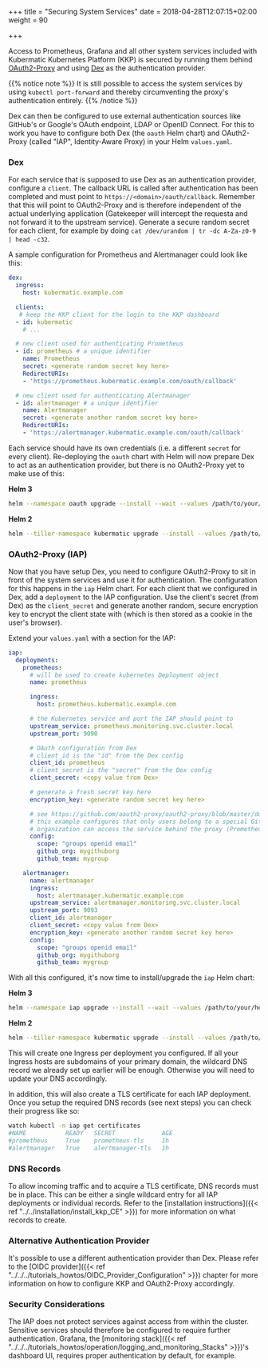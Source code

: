 +++
title = "Securing System Services"
date = 2018-04-28T12:07:15+02:00
weight = 90

+++

Access to Prometheus, Grafana and all other system services included with Kubermatic Kubernetes Platform (KKP) is secured by running them behind
[OAuth2-Proxy](https://github.com/oauth2-proxy/oauth2-proxy) and using [Dex](https://github.com/dexidp/dex)
as the authentication provider.

{{% notice note %}}
It is still possible to access the system services by using `kubectl port-forward` and thereby circumventing the
proxy's authentication entirely.
{{% /notice %}}

Dex can then be configured to use external authentication sources like GitHub's or Google's OAuth endpoint, LDAP or
OpenID Connect. For this to work you have to configure both Dex (the `oauth` Helm chart) and OAuth2-Proxy
(called "IAP", Identity-Aware Proxy) in your Helm `values.yaml`.

### Dex

For each service that is supposed to use Dex as an authentication provider, configure a `client`. The callback URL is
called after authentication has been completed and must point to `https://<domain>/oauth/callback`. Remember that this
will point to OAuth2-Proxy and is therefore independent of the actual underlying application (Gatekeeper will
intercept the requesta and not forward it to the upstream service). Generate a secure random secret for each client,
for example by doing `cat /dev/urandom | tr -dc A-Za-z0-9 | head -c32`.

A sample configuration for Prometheus and Alertmanager could look like this:

```yaml
dex:
  ingress:
    host: kubermatic.example.com

  clients:
   # keep the KKP client for the login to the KKP dashboard
  - id: kubermatic
    # ...

  # new client used for authenticating Prometheus
  - id: prometheus # a unique identifier
    name: Prometheus
    secret: <generate random secret key here>
    RedirectURIs:
    - 'https://prometheus.kubermatic.example.com/oauth/callback'

  # new client used for authenticating Alertmanager
  - id: alertmanager # a unique identifier
    name: Alertmanager
    secret: <generate another random secret key here>
    RedirectURIs:
    - 'https://alertmanager.kubermatic.example.com/oauth/callback'
```

Each service should have its own credentials (i.e. a different `secret` for every client). Re-deploying the `oauth` chart
with Helm will now prepare Dex to act as an authentication provider, but there is no OAuth2-Proxy yet to make use of
this:

**Helm 3**

```bash
helm --namespace oauth upgrade --install --wait --values /path/to/your/helm-values.yaml oauth charts/oauth/
```

**Helm 2**

```bash
helm --tiller-namespace kubermatic upgrade --install --values /path/to/your/helm-values.yaml --namespace oauth oauth charts/oauth/
```

### OAuth2-Proxy (IAP)

Now that you have setup Dex, you need to configure OAuth2-Proxy to sit in front of the system services and use it
for authentication. The configuration for this happens in the `iap` Helm chart. For each client that we configured in Dex,
add a `deployment` to the IAP configuration. Use the client's secret (from Dex) as the `client_secret` and generate
another random, secure encryption key to encrypt the client state with (which is then stored as a cookie in the user's
browser).

Extend your `values.yaml` with a section for the IAP:

```yaml
iap:
  deployments:
    prometheus:
      # will be used to create kubernetes Deployment object
      name: prometheus

      ingress:
        host: prometheus.kubermatic.example.com

      # the Kubernetes service and port the IAP should point to
      upstream_service: prometheus.monitoring.svc.cluster.local
      upstream_port: 9090

      # OAuth configuration from Dex
      # client_id is the "id" from the Dex config
      client_id: prometheus
      # client_secret is the "secret" from the Dex config
      client_secret: <copy value from Dex>

      # generate a fresh secret key here
      encryption_key: <generate random secret key here>

      # see https://github.com/oauth2-proxy/oauth2-proxy/blob/master/docs/configuration/configuration.md
      # this example configures that only users belong to a special GitHub
      # organization can access the service behind the proxy (Prometheus in this case)
      config:
        scope: "groups openid email"
        github_org: mygithuborg
        github_team: mygroup

    alertmanager:
      name: alertmanager
      ingress:
        host: alertmanager.kubermatic.example.com
      upstream_service: alertmanager.monitoring.svc.cluster.local
      upstream_port: 9093
      client_id: alertmanager
      client_secret: <copy value from Dex>
      encryption_key: <generate another random secret key here>
      config:
        scope: "groups openid email"
        github_org: mygithuborg
        github_team: mygroup
```

With all this configured, it's now time to install/upgrade the `iap` Helm chart:

**Helm 3**

```bash
helm --namespace iap upgrade --install --wait --values /path/to/your/helm-values.yaml iap charts/iap/
```

**Helm 2**

```bash
helm --tiller-namespace kubermatic upgrade --install --values /path/to/your/helm-values.yaml --namespace iap iap charts/iap/
```

This will create one Ingress per deployment you configured. If all your Ingress hosts are subdomains of your
primary domain, the wildcard DNS record we already set up earlier will be enough. Otherwise you will need to
update your DNS accordingly.

In addition, this will also create a TLS certificate for each IAP deployment. Once you setup the required DNS
records (see next steps) you can check their progress like so:

```bash
watch kubectl -n iap get certificates
#NAME           READY   SECRET             AGE
#prometheus     True    prometheus-tls     1h
#alertmanager   True    alertmanager-tls   1h
```

### DNS Records

To allow incoming traffic and to acquire a TLS certificate, DNS records must be in place. This can be either
a single wildcard entry for all IAP deployments or individual records. Refer to the
[installation instructions]({{< ref "../../installation/install_kkp_CE" >}}) for more information on
what records to create.

### Alternative Authentication Provider

It's possible to use a different authentication provider than Dex. Please refer to the
[OIDC provider]({{< ref "../../../tutorials_howtos/OIDC_Provider_Configuration" >}}) chapter for more information on how to configure
KKP and OAuth2-Proxy accordingly.

### Security Considerations

The IAP does not protect services against access from within the cluster. Sensitive services should therefore
be configured to require further authentication. Grafana, the [monitoring stack]({{< ref "../../../tutorials_howtos/operation/logging_and_monitoring_Stacks" >}})'s
dashboard UI, requires proper authentication by default, for example.
